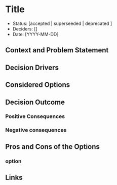 # Title

- Status: [accepted | superseeded | deprecated ]
- Deciders: []
- Date: [YYYY-MM-DD]

## Context and Problem Statement

## Decision Drivers

## Considered Options

## Decision Outcome

### Positive Consequences

### Negative consequences

## Pros and Cons of the Options

### option

## Links
